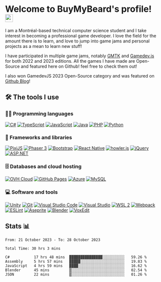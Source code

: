 # Welcome to BuyMyBeard's profile! <a href="https://www.aswinbarath.me/"><img src="https://media.giphy.com/media/hvRJCLFzcasrR4ia7z/giphy.gif" width="25px"></a>

I am a Montréal-based technical computer science student and I take interest in becoming a professional game developer. I love the field for the amount there is to learn, and love to jump into game jams and personal projects as a mean to learn new stuff!

I have participated in multiple game jams, notably <a href="https://gmtk.itch.io/">GMTK</a> and <a href="https://gamedevjs.com/">Gamedev.js</a> for both 2022 and 2023 editions. All the games I have made are Open-Source and featured here on Github! feel free to check them out! 

I also won GamedevJS 2023 Open-Source category and was featured on <a href="https://github.blog/2023-06-21-gamedev-js-2023/">Github Blog</a>!

## 🛠️ The tools I use

### 👨‍💻 Programming languages

<p>
  <a href="https://dotnet.microsoft.com/en-us/languages/csharp"><img alt="C#" src="https://img.shields.io/badge/C%23-white.svg?logo=csharp&logoColor=239120"></a>
  <a href="https://www.typescriptlang.org/"><img alt="TypeScript" src="https://img.shields.io/badge/TypeScript-007ACC.svg?logo=typescript&logoColor=white"></a>
  <a href="https://www.javascript.com/"><img alt="JavaScript" src="https://img.shields.io/badge/JavaScript-F7DF1E.svg?logo=javascript&logoColor=black"></a>
  <!--<a href="#"><img alt="CSS" src="https://img.shields.io/badge/CSS-1572B6.svg?logo=css3&logoColor=white"></a>
  <a href="#"><img alt="HTML" src="https://img.shields.io/badge/HTML-E34F26.svg?logo=html5&logoColor=white"></a>
  <a href="#"><img alt="SQL" src="https://custom-icon-badges.herokuapp.com/badge/SQL-025E8C.svg?logo=database&logoColor=white"></a>-->
  <a href="https://www.java.com/"><img alt="Java" src="https://img.shields.io/badge/Java-007396.svg?logo=java&logoColor=white"></a>
  <a href="https://www.php.net/"><img alt="PHP" src="https://img.shields.io/badge/PHP-777BB4.svg?logo=php&logoColor=white"></a>
  <a href="https://www.python.org/"><img alt="Python" src="https://img.shields.io/badge/Python-14354C.svg?logo=python&logoColor=white"></a>
</p>

### 🧰 Frameworks and libraries

<p>
  <a href="https://pixijs.com/"><img alt="PixiJS" src="https://img.shields.io/badge/PixiJS-e91e63"></a>
  <a href="https://phaser.io/"><img alt="Phaser 3" src="https://img.shields.io/badge/Phaser_3-b9faf6"></a>
  <a href="https://getbootstrap.com/"><img alt="Bootstrap" src="https://img.shields.io/badge/Bootstrap-7952B3.svg?logo=bootstrap&logoColor=white"></a>
  <a href="https://reactnative.dev/"><img alt="React Native" src="https://img.shields.io/badge/React Native-20232a.svg?logo=react&logoColor=%2361DAFB"></a>
  <a href="https://howlerjs.com/"><img alt="howler.js" src="https://img.shields.io/badge/howler%2Ejs-eee9db.svg"></a>
  <a href="https://jquery.com/"><img alt="jQuery" src="https://img.shields.io/badge/jQuery-0769ad.svg?logo=jquery&logoColor=78cff5"></a>
  <a href="https://dotnet.microsoft.com/en-us/apps/aspnet"><img alt="ASP.NET" src="https://img.shields.io/badge/ASP%2ENET-1f1f1f.svg?logo=dotnet&logoColor=9780e5"></a>
</p>

### 🗄️ Databases and cloud hosting

<p>
  <a href="https://www.ovhcloud.com/"><img alt="OVH Cloud" src="https://img.shields.io/badge/ovh-white.svg?logo=ovh&logoColor=123F6D"></a>
  <a href="https://pages.github.com/"><img alt="GitHub Pages" src="https://img.shields.io/badge/GitHub%20Pages-327FC7.svg?logo=github&logoColor=white"></a>
  <a href="https://azure.microsoft.com/"><img alt="Azure" src="https://img.shields.io/badge/Azure-white.svg?logo=microsoftazure&logoColor=0078D4"></a>
  <a href="https://www.mysql.com/"><img alt="MySQL" src="https://img.shields.io/badge/MySQL-00f.svg?logo=mysql&logoColor=white"></a>
</p>

### 💻 Software and tools

<p>
  <a href="https://unity.com/"><img alt="Unity" src="https://img.shields.io/badge/Unity-FFFFFF.svg?logo=unity&logoColor=black"></a>
  <a href="https://git-scm.com/"><img alt="Git" src="https://img.shields.io/badge/Git-F05033.svg?logo=git&logoColor=white"></a>
  <a href="https://code.visualstudio.com/"><img alt="Visual Studio Code" src="https://img.shields.io/badge/Visual%20Studio%20Code-0078d7.svg?logo=visual-studio-code&logoColor=white"></a>
  <a href="https://visualstudio.microsoft.com/"><img alt="Visual Studio" src="https://img.shields.io/badge/Visual%20Studio-5C2D91.svg?logo=visualstudio&logoColor=white"></a>
  <a href="https://learn.microsoft.com/en-us/windows/wsl/install"><img alt="WSL 2" src="https://img.shields.io/badge/WSL 2-blue.svg"></a>
  <a href="https://webpack.js.org/"><img alt="Webpack" src="https://img.shields.io/badge/Webpack-8DD6F9.svg?logo=webpack&logoColor=white"></a>
  <a href="https://eslint.org/"><img alt="ESLint" src="https://img.shields.io/badge/ESLint-white.svg?logo=eslint&logoColor=4B32C3"></a>
  <a href="https://www.aseprite.org/"><img alt="Aseprite" src="https://img.shields.io/badge/Aseprite-7D929E.svg?logo=aseprite&logoColor=white"></a>
  <a href="https://blender.org/"><img alt="Blender" src="https://img.shields.io/badge/Blender-white.svg?logo=blender&logoColor=E87D0D"></a>
  <a href="https://www.voxedit.io/#/en/"><img alt="VoxEdit" src="https://img.shields.io/badge/VoxEdit-14181d.svg"></a>
</p>

## Stats 📊

<p>
  <!--START_SECTION:waka-->

```last_7_days
From: 21 October 2023 - To: 28 October 2023

Total Time: 30 hrs 3 mins

C#           17 hrs 48 mins  ▓▓▓▓▓▓▓▓▓▓▓▓▓▓▓░░░░░░░░░░   59.26 %
Assembly     5 hrs 57 mins   ▓▓▓▓▓░░░░░░░░░░░░░░░░░░░░   19.83 %
JavaScript   4 hrs 59 mins   ▓▓▓▓░░░░░░░░░░░░░░░░░░░░░   16.62 %
Blender      45 mins         ▒░░░░░░░░░░░░░░░░░░░░░░░░   02.54 %
JSON         22 mins         ▒░░░░░░░░░░░░░░░░░░░░░░░░   01.26 %
```

<!--END_SECTION:waka-->
</p>

